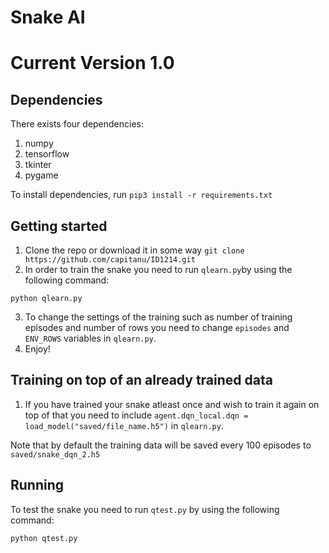 # Snake AI
# Current Version 1.0

## Dependencies
There exists four dependencies:

1. numpy
2. tensorflow
3. tkinter
4. pygame


To install dependencies, run `pip3 install -r requirements.txt`

## Getting started

1. Clone the repo or download it in some way `git clone https://github.com/capitanu/ID1214.git`
2. In order to train the snake you need to run `qlearn.py`by using the following command:
```
python qlearn.py
```
3. To change the settings of the training such as number of training episodes and number of rows you need to change `episodes` and `ENV_ROWS` variables in `qlearn.py`.
4. Enjoy! 

## Training on top of an already trained data
1. If you have trained your snake atleast once and wish to train it again on top of that you need to include `agent.dqn_local.dqn = load_model("saved/file_name.h5")` in `qlearn.py`.
  
  Note that by default the training data will be saved every 100 episodes to `saved/snake_dqn_2.h5`

## Running
To test the snake you need to run `qtest.py` by using the following command:
```
python qtest.py
```
